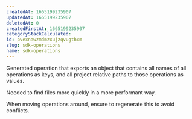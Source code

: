 ```yaml
---
createdAt: 1665199235907
updatedAt: 1665199235907
deletedAt: 0
createdFirstAt: 1665199235907
categoryStackCalculated: 
id: pvexnawzmdmzxujzqvugthxm
slug: sdk-operations
name: sdk-operations
---
```














































Generated operation that exports an object that contains all names of all operations as keys, and all project relative paths to those operations as values.

Needed to find files more quickly in a more performant way.

When moving operations around, ensure to regenerate this to avoid conflicts.
